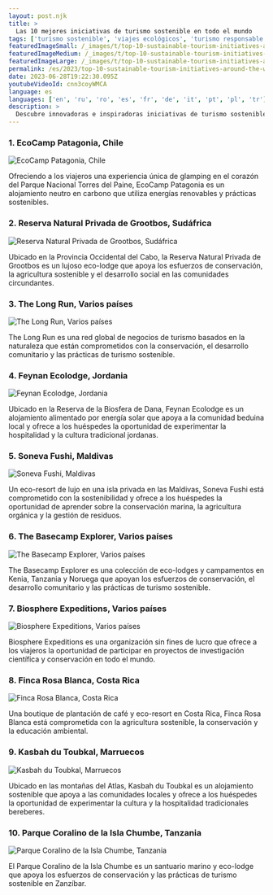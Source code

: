 ```yaml
---
layout: post.njk
title: >
  Las 10 mejores iniciativas de turismo sostenible en todo el mundo
tags: ['turismo sostenible', 'viajes ecológicos', 'turismo responsable']
featuredImageSmall: /_images/t/top-10-sustainable-tourism-initiatives-around-the-world-cover-es-small.webp
featuredImageMedium: /_images/t/top-10-sustainable-tourism-initiatives-around-the-world-cover-es-medium.webp
featuredImageLarge: /_images/t/top-10-sustainable-tourism-initiatives-around-the-world-cover-es-large.webp
permalink: /es/2023/top-10-sustainable-tourism-initiatives-around-the-world.html
date: 2023-06-28T19:22:30.095Z
youtubeVideoId: cnn3coyWMCA
language: es
languages: ['en', 'ru', 'ro', 'es', 'fr', 'de', 'it', 'pt', 'pl', 'tr']
description: >
  Descubre innovadoras e inspiradoras iniciativas de turismo sostenible que tienen un impacto positivo en el medio ambiente, las comunidades locales y las economías.
---
```


### 1. EcoCamp Patagonia, Chile

![EcoCamp Patagonia, Chile](/_images/6/6742a48f96c88586b06b2ab37911b32c-medium.webp)

Ofreciendo a los viajeros una experiencia única de glamping en el corazón del Parque Nacional Torres del Paine, EcoCamp Patagonia es un alojamiento neutro en carbono que utiliza energías renovables y prácticas sostenibles.

### 2. Reserva Natural Privada de Grootbos, Sudáfrica

![Reserva Natural Privada de Grootbos, Sudáfrica](/_images/e/eaa5ee72ded658f4fe36e7e80eb86388-medium.webp)

Ubicado en la Provincia Occidental del Cabo, la Reserva Natural Privada de Grootbos es un lujoso eco-lodge que apoya los esfuerzos de conservación, la agricultura sostenible y el desarrollo social en las comunidades circundantes.

### 3. The Long Run, Varios países

![The Long Run, Varios países](/_images/a/a8e0d75c5a7c51b8a4ad54f9e1f554e0-medium.webp)

The Long Run es una red global de negocios de turismo basados en la naturaleza que están comprometidos con la conservación, el desarrollo comunitario y las prácticas de turismo sostenible.

### 4. Feynan Ecolodge, Jordania

![Feynan Ecolodge, Jordania](/_images/d/ddfabdc4df390bff957d944b3e811414-medium.webp)

Ubicado en la Reserva de la Biosfera de Dana, Feynan Ecolodge es un alojamiento alimentado por energía solar que apoya a la comunidad beduina local y ofrece a los huéspedes la oportunidad de experimentar la hospitalidad y la cultura tradicional jordanas.

### 5. Soneva Fushi, Maldivas

![Soneva Fushi, Maldivas](/_images/6/668992ebbfe5ee583aff7d04bd2a09a1-medium.webp)

Un eco-resort de lujo en una isla privada en las Maldivas, Soneva Fushi está comprometido con la sostenibilidad y ofrece a los huéspedes la oportunidad de aprender sobre la conservación marina, la agricultura orgánica y la gestión de residuos.

### 6. The Basecamp Explorer, Varios países

![The Basecamp Explorer, Varios países](/_images/b/bd3adc37b01691298578cc711869b1fd-medium.webp)

The Basecamp Explorer es una colección de eco-lodges y campamentos en Kenia, Tanzania y Noruega que apoyan los esfuerzos de conservación, el desarrollo comunitario y las prácticas de turismo sostenible.

### 7. Biosphere Expeditions, Varios países

![Biosphere Expeditions, Varios países](/_images/6/6186348288586145c4610e3043c1636c-medium.webp)

Biosphere Expeditions es una organización sin fines de lucro que ofrece a los viajeros la oportunidad de participar en proyectos de investigación científica y conservación en todo el mundo.

### 8. Finca Rosa Blanca, Costa Rica

![Finca Rosa Blanca, Costa Rica](/_images/7/7d179226bce9e5e47c1b793d728f85da-medium.webp)

Una boutique de plantación de café y eco-resort en Costa Rica, Finca Rosa Blanca está comprometida con la agricultura sostenible, la conservación y la educación ambiental.

### 9. Kasbah du Toubkal, Marruecos

![Kasbah du Toubkal, Marruecos](/_images/2/2374792ac83930efe883ea544bf61a2a-medium.webp)

Ubicado en las montañas del Atlas, Kasbah du Toubkal es un alojamiento sostenible que apoya a las comunidades locales y ofrece a los huéspedes la oportunidad de experimentar la cultura y la hospitalidad tradicionales bereberes.

### 10. Parque Coralino de la Isla Chumbe, Tanzania

![Parque Coralino de la Isla Chumbe, Tanzania](/_images/0/0d49c7b70e08423e8e1518e3e8102dd5-medium.webp)

El Parque Coralino de la Isla Chumbe es un santuario marino y eco-lodge que apoya los esfuerzos de conservación y las prácticas de turismo sostenible en Zanzíbar.

